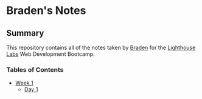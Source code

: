 # Braden's Notes

## Summary

This repository contains all of the notes taken by [Braden](https://github.com/bclokie) for the [Lighthouse Labs](https://www.lighthouselabs.ca/) Web Development Bootcamp.

### Tables of Contents

* [Week 1](/Week_1)
  * [Day 1](/Week_1/Day_1)